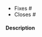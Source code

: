 <list of issues that are closed feature or fixed bug>

- Fixes #<nr>
- Closes #<nr>

#### Description

<list or describe what is introduces by this PR>